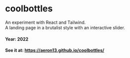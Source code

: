 # coolbottles
An experiment with React and Tailwind.\
A landing page in a brutalist style with an interactive slider.

#### Year: 2022

#### See it at: https://aeron13.github.io/coolbottles/
